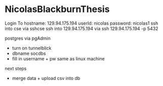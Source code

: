 # NicolasBlackburnThesis


Login To 
hostname:  129.94.175.194
userId: nicolas
password: nicolas1
ssh into cse via sshcse
ssh into  129.94.175.194 via ssh  129.94.175.194 -p 5432

postgres via pgAdmin
- turn on tunnelblick
- dbname socdbs
- fill in username + pw same as linux machine

next steps
- merge data + upload csv into db